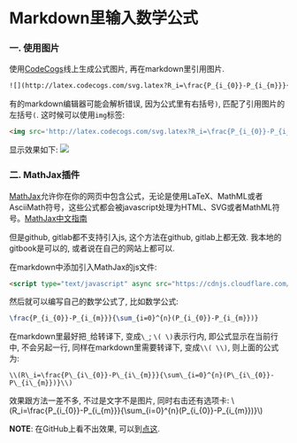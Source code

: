 # Markdown里输入数学公式

### 一. 使用图片

使用[CodeCogs](http://latex.codecogs.com/eqneditor/editor.php?lang=zh-cn)线上生成公式图片, 再在markdown里引用图片.

```markdown
![](http://latex.codecogs.com/svg.latex?R_i=\frac{P_{i_{0}}-P_{i_{m}}}{\sum_{i=0}^{n}(P_{i_{0}}-P_{i_{m}})})
```

有的markdown编辑器可能会解析错误, 因为公式里有右括号`)`, 匹配了引用图片的左括号`(`. 这时候可以使用`img`标签:

```html
<img src='http://latex.codecogs.com/svg.latex?R_i=\frac{P_{i_{0}}-P_{i_{m}}}{\sum_{i=0}^{n}(P_{i_{0}}-P_{i_{m}})}'/>
```

显示效果如下:
<img src='http://latex.codecogs.com/svg.latex?R_i=\frac{P_{i_{0}}-P_{i_{m}}}{\sum_{i=0}^{n}(P_{i_{0}}-P_{i_{m}})}'/>

### 二. MathJax插件

[MathJax](https://www.mathjax.org)允许你在你的网页中包含公式，无论是使用LaTeX、MathML或者AsciiMath符号，这些公式都会被javascript处理为HTML、SVG或者MathML符号。[MathJax中文指南](https://mathjax-chinese-doc.readthedocs.io/en/latest/start.html)

但是github, gitlab都不支持引入js, 这个方法在github, gitlab上都无效. 我本地的gitbook是可以的, 或者说在自己的网站上都可以.

在markdown中添加引入MathJax的js文件:

```html
<script type="text/javascript" async src="https://cdnjs.cloudflare.com/ajax/libs/mathjax/2.7.1/MathJax.js?config=TeX-AMS-MML_HTMLorMML"></script>
```

然后就可以编写自己的数学公式了, 比如数学公式:

```latex
\frac{P_{i_{0}}-P_{i_{m}}}{\sum_{i=0}^{n}(P_{i_{0}}-P_{i_{m}})}
```

在markdown里最好把`_`给转译下, 变成`\_`; `\( \)`表示行内, 即公式显示在当前行中, 不会另起一行, 同样在markdown里需要转译下, 变成`\\( \\)`, 则上面的公式为:

```
\\(R\_i=\frac{P\_{i\_{0}}-P\_{i\_{m}}}{\sum\_{i=0}^{n}(P\_{i\_{0}}-P\_{i\_{m}})}\\)
```

<script type="text/javascript" async src="https://cdnjs.cloudflare.com/ajax/libs/mathjax/2.7.1/MathJax.js?config=TeX-AMS-MML_HTMLorMML"></script>
效果跟方法一差不多, 不过是文字不是图片, 同时右击还有选项卡: \\(R\_i=\frac{P\_{i\_{0}}-P\_{i\_{m}}}{\sum\_{i=0}^{n}(P\_{i\_{0}}-P\_{i\_{m}})}\\)

**NOTE**: 在GitHub上看不出效果, 可以到[点这](https://lowzj.com/notes/math-formula.html#二-mathjax插件).
